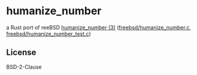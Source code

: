 humanize_number
===============

a Rust port of reeBSD [humanize_number (3)](https://www.freebsd.org/cgi/man.cgi?query=humanize_number&apropos=0&sektion=0&manpath=FreeBSD+12.1-RELEASE+and+Ports&arch=default&format=html) ([freebsd/humanize_number.c](https://github.com/freebsd/freebsd/blob/master/lib/libutil/humanize_number.c), [freebsd/humanize_number_test.c](https://github.com/freebsd/freebsd/blob/master/lib/libutil/tests/humanize_number_test.c))

## License

BSD-2-Clause
